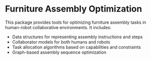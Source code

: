 # Furniture Assembly Optimization

This package provides tools for optimizing furniture assembly tasks in human-robot collaborative environments. It includes:

- Data structures for representing assembly instructions and steps
- Collaborator models for both humans and robots
- Task allocation algorithms based on capabilities and constraints
- Graph-based assembly sequence optimization
